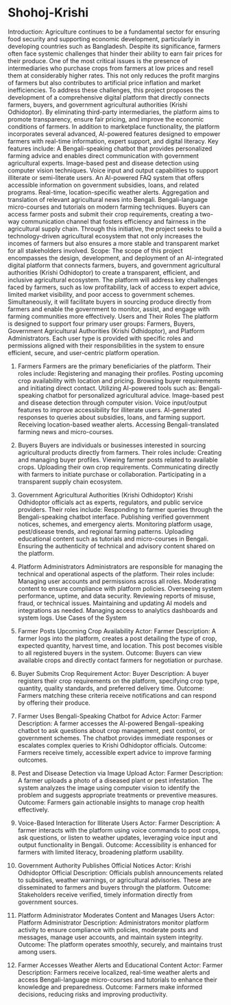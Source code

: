 # Shohoj-Krishi

Introduction:
Agriculture continues to be a fundamental sector for ensuring food security and supporting economic development, particularly in developing countries such as Bangladesh. Despite its significance, farmers often face systemic challenges that hinder their ability to earn fair prices for their produce. One of the most critical issues is the presence of intermediaries who purchase crops from farmers at low prices and resell them at considerably higher rates. This not only reduces the profit margins of farmers but also contributes to artificial price inflation and market inefficiencies.
To address these challenges, this project proposes the development of a comprehensive digital platform that directly connects farmers, buyers, and government agricultural authorities (Krishi Odhidoptor). By eliminating third-party intermediaries, the platform aims to promote transparency, ensure fair pricing, and improve the economic conditions of farmers.
In addition to marketplace functionality, the platform incorporates several advanced, AI-powered features designed to empower farmers with real-time information, expert support, and digital literacy. Key features include:
A Bengali-speaking chatbot that provides personalized farming advice and enables direct communication with government agricultural experts.
Image-based pest and disease detection using computer vision techniques.
Voice input and output capabilities to support illiterate or semi-literate users.
An AI-powered FAQ system that offers accessible information on government subsidies, loans, and related programs.
Real-time, location-specific weather alerts.
Aggregation and translation of relevant agricultural news into Bengali.
Bengali-language micro-courses and tutorials on modern farming techniques.
Buyers can access farmer posts and submit their crop requirements, creating a two-way communication channel that fosters efficiency and fairness in the agricultural supply chain.
Through this initiative, the project seeks to build a technology-driven agricultural ecosystem that not only increases the incomes of farmers but also ensures a more stable and transparent market for all stakeholders involved.
Scope:
The scope of this project encompasses the design, development, and deployment of an AI-integrated digital platform that connects farmers, buyers, and government agricultural authorities (Krishi Odhidoptor) to create a transparent, efficient, and inclusive agricultural ecosystem.
The platform will address key challenges faced by farmers, such as low profitability, lack of access to expert advice, limited market visibility, and poor access to government schemes. Simultaneously, it will facilitate buyers in sourcing produce directly from farmers and enable the government to monitor, assist, and engage with farming communities more effectively.
Users and Their Roles
The platform is designed to support four primary user groups: Farmers, Buyers, Government Agricultural Authorities (Krishi Odhidoptor), and Platform Administrators. Each user type is provided with specific roles and permissions aligned with their responsibilities in the system to ensure efficient, secure, and user-centric platform operation.
1. Farmers
Farmers are the primary beneficiaries of the platform. Their roles include:
Registering and managing their profiles.
Posting upcoming crop availability with location and pricing.
Browsing buyer requirements and initiating direct contact.
Utilizing AI-powered tools such as:
Bengali-speaking chatbot for personalized agricultural advice.
Image-based pest and disease detection through computer vision.
Voice input/output features to improve accessibility for illiterate users.
AI-generated responses to queries about subsidies, loans, and farming support.
Receiving location-based weather alerts.
Accessing Bengali-translated farming news and micro-courses.
2. Buyers
Buyers are individuals or businesses interested in sourcing agricultural products directly from farmers. Their roles include:
Creating and managing buyer profiles.
Viewing farmer posts related to available crops.
Uploading their own crop requirements.
Communicating directly with farmers to initiate purchase or collaboration.
Participating in a transparent supply chain ecosystem.

3. Government Agricultural Authorities (Krishi Odhidoptor)
Krishi Odhidoptor officials act as experts, regulators, and public service providers. Their roles include:
Responding to farmer queries through the Bengali-speaking chatbot interface.
Publishing verified government notices, schemes, and emergency alerts.
Monitoring platform usage, pest/disease trends, and regional farming patterns.
Uploading educational content such as tutorials and micro-courses in Bengali.
Ensuring the authenticity of technical and advisory content shared on the platform.
4. Platform Administrators
Administrators are responsible for managing the technical and operational aspects of the platform. Their roles include:
Managing user accounts and permissions across all roles.
Moderating content to ensure compliance with platform policies.
Overseeing system performance, uptime, and data security.
Reviewing reports of misuse, fraud, or technical issues.
Maintaining and updating AI models and integrations as needed.
Managing access to analytics dashboards and system logs.
Use Cases of the System
1. Farmer Posts Upcoming Crop Availability
Actor: Farmer
Description: A farmer logs into the platform, creates a post detailing the type of crop, expected quantity, harvest time, and location. This post becomes visible to all registered buyers in the system.
Outcome: Buyers can view available crops and directly contact farmers for negotiation or purchase.
2. Buyer Submits Crop Requirement
Actor: Buyer
Description: A buyer registers their crop requirements on the platform, specifying crop type, quantity, quality standards, and preferred delivery time.
Outcome: Farmers matching these criteria receive notifications and can respond by offering their produce.
3. Farmer Uses Bengali-Speaking Chatbot for Advice
Actor: Farmer
Description: A farmer accesses the AI-powered Bengali-speaking chatbot to ask questions about crop management, pest control, or government schemes. The chatbot provides immediate responses or escalates complex queries to Krishi Odhidoptor officials.
Outcome: Farmers receive timely, accessible expert advice to improve farming outcomes.
4. Pest and Disease Detection via Image Upload
Actor: Farmer
Description: A farmer uploads a photo of a diseased plant or pest infestation. The system analyzes the image using computer vision to identify the problem and suggests appropriate treatments or preventive measures.
Outcome: Farmers gain actionable insights to manage crop health effectively.
5. Voice-Based Interaction for Illiterate Users
Actor: Farmer
Description: A farmer interacts with the platform using voice commands to post crops, ask questions, or listen to weather updates, leveraging voice input and output functionality in Bengali.
Outcome: Accessibility is enhanced for farmers with limited literacy, broadening platform usability.
6. Government Authority Publishes Official Notices
Actor: Krishi Odhidoptor Official
Description: Officials publish announcements related to subsidies, weather warnings, or agricultural advisories. These are disseminated to farmers and buyers through the platform.
Outcome: Stakeholders receive verified, timely information directly from government sources.
7. Platform Administrator Moderates Content and Manages Users
Actor: Platform Administrator
Description: Administrators monitor platform activity to ensure compliance with policies, moderate posts and messages, manage user accounts, and maintain system integrity.
Outcome: The platform operates smoothly, securely, and maintains trust among users.
8. Farmer Accesses Weather Alerts and Educational Content
Actor: Farmer
Description: Farmers receive localized, real-time weather alerts and access Bengali-language micro-courses and tutorials to enhance their knowledge and preparedness.
Outcome: Farmers make informed decisions, reducing risks and improving productivity.

